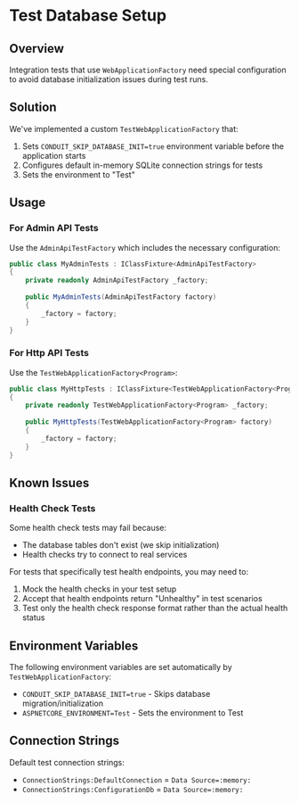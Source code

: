 # Test Database Setup

## Overview

Integration tests that use `WebApplicationFactory` need special configuration to avoid database initialization issues during test runs.

## Solution

We've implemented a custom `TestWebApplicationFactory` that:

1. Sets `CONDUIT_SKIP_DATABASE_INIT=true` environment variable before the application starts
2. Configures default in-memory SQLite connection strings for tests
3. Sets the environment to "Test"

## Usage

### For Admin API Tests

Use the `AdminApiTestFactory` which includes the necessary configuration:

```csharp
public class MyAdminTests : IClassFixture<AdminApiTestFactory>
{
    private readonly AdminApiTestFactory _factory;
    
    public MyAdminTests(AdminApiTestFactory factory)
    {
        _factory = factory;
    }
}
```

### For Http API Tests

Use the `TestWebApplicationFactory<Program>`:

```csharp
public class MyHttpTests : IClassFixture<TestWebApplicationFactory<Program>>
{
    private readonly TestWebApplicationFactory<Program> _factory;
    
    public MyHttpTests(TestWebApplicationFactory<Program> factory)
    {
        _factory = factory;
    }
}
```

## Known Issues

### Health Check Tests

Some health check tests may fail because:
- The database tables don't exist (we skip initialization)
- Health checks try to connect to real services

For tests that specifically test health endpoints, you may need to:
1. Mock the health checks in your test setup
2. Accept that health endpoints return "Unhealthy" in test scenarios
3. Test only the health check response format rather than the actual health status

## Environment Variables

The following environment variables are set automatically by `TestWebApplicationFactory`:
- `CONDUIT_SKIP_DATABASE_INIT=true` - Skips database migration/initialization
- `ASPNETCORE_ENVIRONMENT=Test` - Sets the environment to Test

## Connection Strings

Default test connection strings:
- `ConnectionStrings:DefaultConnection` = `Data Source=:memory:`
- `ConnectionStrings:ConfigurationDb` = `Data Source=:memory:`